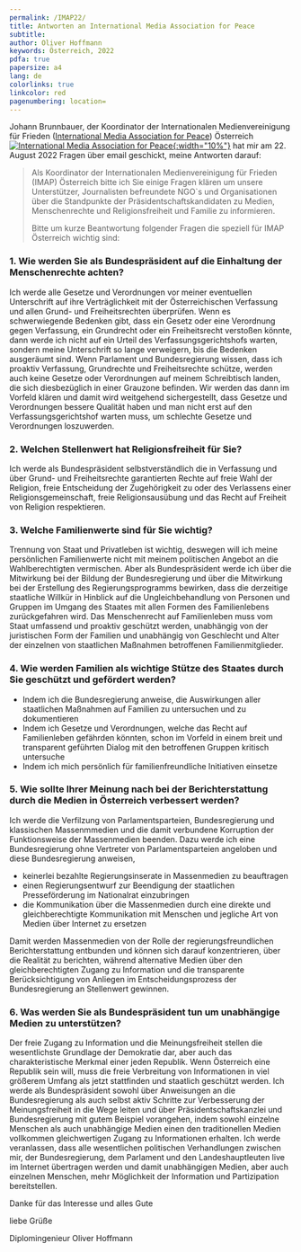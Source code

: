 ```yaml
---
permalink: /IMAP22/
title: Antworten an International Media Association for Peace
subtitle: 
author: Oliver Hoffmann
keywords: Österreich, 2022
pdfa: true
papersize: a4
lang: de
colorlinks: true
linkcolor: red
pagenumbering: location=
---
```


Johann Brunnbauer, der Koordinator der Internationalen Medienvereinigung für Frieden ([International Media Association for Peace](https://www.upf.org/associations/imap)) Österreich  
[![International Media Association for Peace](https://res.cloudinary.com/ontore/image/upload/v1661191583/2022-08-22-IMAP_udyhmd.svg){:width="10%"}](https://www.upf.org/associations/imap) 
hat mir am 22. August 2022 Fragen über email geschickt, meine Antworten darauf:

>Als Koordinator der Internationalen Medienvereinigung für Frieden (IMAP) Österreich bitte ich Sie einige Fragen klären um unsere Unterstützer, Journalisten befreundete NGO`s und Organisationen über die Standpunkte der Präsidentschaftskandidaten zu Medien, Menschenrechte und Religionsfreiheit und Familie zu informieren.
>
>Bitte um kurze Beantwortung folgender Fragen die speziell für IMAP Österreich wichtig sind:

### 1. Wie werden Sie als Bundespräsident auf die Einhaltung der Menschenrechte achten?

Ich werde alle Gesetze und Verordnungen vor meiner eventuellen Unterschrift auf ihre Verträglichkeit mit der Österreichischen Verfassung und allen Grund- und Freiheitsrechten überprüfen.
Wenn es schwerwiegende Bedenken gibt, dass ein Gesetz oder eine Verordnung gegen Verfassung, ein Grundrecht oder ein Freiheitsrecht verstoßen könnte,
dann werde ich nicht auf ein Urteil des Verfassungsgerichtshofs warten, sondern meine Unterschrift so lange verweigern, bis die Bedenken ausgeräumt sind.
Wenn Parlament und Bundesregierung wissen, dass ich proaktiv Verfassung, Grundrechte und Freiheitsrechte schütze,
werden auch keine Gesetze oder Verordnungen auf meinem Schreibtisch landen, die sich diesbezüglich in einer Grauzone befinden.
Wir werden das dann im Vorfeld klären und damit wird weitgehend sichergestellt,
dass Gesetze und Verordnungen bessere Qualität haben und man nicht erst auf den Verfassungsgerichtshof warten muss,
um schlechte Gesetze und Verordnungen loszuwerden.

### 2. Welchen Stellenwert hat Religionsfreiheit für Sie?

Ich werde als Bundespräsident selbstverständlich die in Verfassung und über Grund- und Freiheitsrechte garantierten Rechte auf freie Wahl der Religion,
freie Entscheidung der Zugehörigkeit zu oder des Verlassens einer Religionsgemeinschaft,
freie Religionsausübung und das Recht auf Freiheit von Religion respektieren.

### 3. Welche Familienwerte sind für Sie wichtig?

Trennung von Staat und Privatleben ist wichtig,
deswegen will ich meine persönlichen Familienwerte nicht mit meinem politischen Angebot an die Wahlberechtigten vermischen.
Aber als Bundespräsident werde ich über die Mitwirkung bei der Bildung der Bundesregierung und über die Mitwirkung bei der Erstellung des Regierungsprogramms bewirken, dass die derzeitige staatliche Willkür in Hinblick auf die Ungleichbehandlung von Personen und Gruppen im Umgang des Staates mit allen Formen des Familienlebens zurückgefahren wird.
Das Menschenrecht auf Familienleben muss vom Staat umfassend und proaktiv geschützt werden,
unabhängig von der juristischen Form der Familien und unabhängig von Geschlecht und Alter der einzelnen von staatlichen Maßnahmen betroffenen Familienmitglieder.

### 4. Wie werden Familien als wichtige Stütze des Staates durch Sie geschützt und gefördert werden?

* Indem ich die Bundesregierung anweise, die Auswirkungen aller staatlichen Maßnahmen auf Familien zu untersuchen und zu dokumentieren
* Indem ich Gesetze und Verordnungen, welche das Recht auf Familienleben gefährden könnten, schon im Vorfeld in einem breit und transparent geführten Dialog mit den betroffenen Gruppen kritisch untersuche
* Indem ich mich persönlich für familienfreundliche Initiativen einsetze

### 5. Wie sollte Ihrer Meinung nach bei der Berichterstattung durch die Medien in Österreich verbessert werden?

Ich werde die Verfilzung von Parlamentsparteien, Bundesregierung und klassischen Massenmmedien und die damit verbundene Korruption der Funktionsweise der Massenmedien beenden.
Dazu werde ich eine Bundesregierung ohne Vertreter von Parlamentsparteien angeloben und diese Bundesregierung anweisen,
* keinerlei bezahlte Regierungsinserate in Massenmedien zu beauftragen
* einen Regierungsentwurf zur Beendigung der staatlichen Presseförderung im Nationalrat einzubringen
* die Kommunikation über die Massenmedien durch eine direkte und gleichberechtigte Kommunikation mit Menschen und jegliche Art von Medien über Internet zu ersetzen

Damit werden Massenmedien von der Rolle der regierungsfreundlichen Berichterstattung entbunden und können sich darauf konzentrieren,
über die Realität zu berichten,
während alternative Medien über den gleichberechtigten Zugang zu Information und die transparente Berücksichtigung von Anliegen im Entscheidungsprozess der Bundesregierung
an Stellenwert gewinnen.

### 6. Was werden Sie als Bundespräsident tun um unabhängige Medien zu unterstützen?

Der freie Zugang zu Information und die Meinungsfreiheit stellen die wesentlichste Grundlage der Demokratie dar,
aber auch das charakteristische Merkmal einer jeden Republik.
Wenn Österreich eine Republik sein will,
muss die freie Verbreitung von Informationen in viel größerem Umfang als jetzt stattfinden und staatlich geschützt werden.
Ich werde als Bundespräsident sowohl über Anweisungen an die Bundesregierung als auch selbst aktiv Schritte zur Verbesserung der Meinungsfreiheit in die Wege leiten
und über Präsidentschaftskanzlei und Bundesregierung mit gutem Beispiel vorangehen,
indem sowohl einzelne Menschen als auch unabhängige Medien einen den traditionellen Medien vollkommen gleichwertigen Zugang zu Informationen erhalten.
Ich werde veranlassen, dass alle wesentlichen politischen Verhandlungen zwischen mir, der Bundesregierung, dem Parlament und den Landeshauptleuten live im Internet übertragen werden
und damit unabhängigen Medien,
aber auch einzelnen Menschen,
mehr Möglichkeit der Information und Partizipation bereitstellen.

Danke für das Interesse und alles Gute

liebe Grüße

Diplomingenieur Oliver Hoffmann
